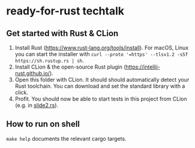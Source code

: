 # ready-for-rust techtalk

## Get started with Rust & CLion
1) Install Rust (https://www.rust-lang.org/tools/install). 
   For macOS, Linux you can start the installer with
   `curl --proto '=https' --tlsv1.2 -sSf https://sh.rustup.rs | sh`.
2) Install CLion & the open-source Rust plugin (https://intellij-rust.github.io/).
3) Open this folder with CLion. 
   It should should automatically detect your Rust toolchain. 
   You can download and set the standard library with a click.
4) Profit. You should now be able to start tests in this project from CLion (e.g. in [slide2.rs](src/slides/slide2.rs)).

## How to run on shell
`make help` documents the relevant cargo targets.